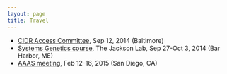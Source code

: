 ```yaml
---
layout: page
title: Travel
---
```


<!--
  <a href="http://statgen.ncsu.edu/brcwebsite/summer_institute_ral.php">Summer Institute in Statistical Genetics</a> at NC State in Raleigh, NC (June 8-10, 2005)

  <a href="http://www.complextrait.org/meetings/main.php#ctc2005">4th Annual Meeting of the Complex Trait Consortium</a> in Groningen, the Netherlands (June 27-30, 2005)

  <a href="http://math.bnu.edu.cn/statprob/CSPS-IMS2005/index.html">CSPS/IMS meeting</a> in Beijing, China (July 9-12, 2005) 

  <a href="http://www.amstat.org/meetings/jsm/2005/index.cfm">Joint Statistical Meetings</a> in Minneapolis, Minnesota (Aug 7-11, 2005)

  <a href="http://www.jax.org/courses/events/coursedetails.do?id=133">Short course on Complex Trait Analysis</a> at the Jackson Lab in Bar Harbor, Maine (Oct 5-11, 2005)

   <a href="http://bioinf.wehi.edu.au/folders/melanie/genemappers/">5th Australiasian human gene mapping conference</a>, <a href="http://www.mtbuller.com.au">Mt. Buller</a>, Australia (Nov 23-25, 2005)

  <a href="http://www.enar.org/meetings.htm">International
  Biometric Society/ENAR meeting</a>, Tampa, Florida (Mar 26-29, 2006)

  <a href="http://www.complextrait.org/meetings/ctc06.php">Complex Trait Consortium meeting</a> in Chapel Hill,
      North Carolina (May 6-10, 2006)

  <a href="http://www.biostat.washington.edu/sisg06/">Summer Institute in Statistical Genetics</a>, Seattle, Washington (June 26-28, 2006)</li>

  Visiting The Jackson Lab, Bar Harbor, Maine (July 10-12, 2006)</li>

  <a href="http://www.jax.org/courses/events/coursedetails.do?id=341&detail=scope">Complex Trait Analysis</a> short course, <a href="http://www.jax.org">The Jackson Laboratory</a>, Bar Harbor, Maine (Sept 16-22, 2006)</li>

  University of Michigan, Ann Arbor (Oct 19-20, 2006)</li>

  Neuropromise training course in Genetic analysis and
      Bioinformatics, Lund, Sweden (Jan 8-12, 2007)</li>

  Systems Medicine Workshop, NHLBI, Bethesda, MD (Jan 30 - Feb 1,
      2007)</li>

  GCAT Study Section (Feb 5-6, 2007)</li>

  Seminar at Statistics, U Michigan, Ann Arbor (Feb 14-16, 2007)</li>

  Seminar at The Jackson Lab, Bar Harbor (Feb 21-24, 2007)</li>

  Seminar at Statistics, UC Berkeley (Feb 27-Mar 1, 2007)</li>

  Seminar at Human Genetics, UCLA (March 5, 2007)</li>

  Seminar at U Wisconsin, Madison (Mar 21-24, 2007)</li>

  <a href="http://www.arvo.org/EWEB/startpage.aspx?site=AM_2007">ARVO</a> (May 6-10, 2007)</li>

  6th CTC meeting, Braunschweig, Germany (May 26 -29, 2007)</li>

  Cancun, Mexico (May 16-23, 2007)</li>

  GCAT Study Section, Washington, DC (May 31-June 1, 2007)</li>

  Seminar at <a href="http://www.math.niu.edu/">University of
      Northern Illinois</a>, DeKalb, Illinois (Sept 10-11, 2007)

  GCAT Study Section, San Francisco (Oct 3-4, 2007)

  <a href="http://www.genetics.wisc.edu/events.page?act=details&event=26">Genetics Dept retreat</a>, Devil's Head Resort, Merrimac, WI (Oct 5, 2007)

  <a href="http://www.jax.org/courses/2007/complextraits07.html">Complex Trait Analysis short course</a> at <a href="http://www.jax.org">The Jackson Laboratory</a>, Bar Harbor, Maine (Oct 11-17, 2007)

  Seminar at <a href="http://www.stolaf.edu">St Olaf College</a>, <a href="http://www.stolaf.edu/depts/statistics">Department of Statistics</a>, Northfield, Minnesota (Nov 5-6, 2007)

  Seminar at <a href="http://www.biostat.jhsph.edu">Johns Hopkins Biostatistics</a> (Nov 28, 2007)

  Seminar at <a href="http://www.genes.uchicago.edu/">Dept of Human Genetics</a>, <a href="http://www.uchicago.edu">University of Chicago</a> (Dec 5, 2007)

  Ani's defense, Johns Hopkins, Baltimore, MD (Dec 7, 2007)

  GCAT Study Section, Washington, DC (Feb 3-5, 2008)

  <a href="http://galton.uchicago.edu/msrc">First Midwest Statistics Research Colloquium</a>, University of Chicago (Mar 28-29, 2008)

  CTC meeting in Chapel Hill, North Carolina (Mar 14-15, 2008) 

  Seminar at Cincinnati Children's Hospital (Apr 24-25, 2008)

  <a href="http://www.birs.ca/birspages.php?task=displayevent&event_id=08w5062">Emerging Statistical Challenges in Genome and Translational Research</a>, Banff, Canada (June 1-6, 2008)

  <a href="http://courses.jax.org/2008/systemgenetics08.html">Systems Genetics course</a> at The Jackson Laboratory, Bar Harbor, Maine (Sep 23-29, 2008)

  <a href="http://www-app.igb.uiuc.edu/bioinformatics/index.html">Midwest Symposium on Bioinformatics and Computational Biology</a>, Oct 4, 2008 (Champaign, IL)

  GCAT Study Section, Oct 6-7, 2008 (San Francisco, CA)

  Groningen and Oxford, Jan 17-24, 2009

  GCAT Study Section, Feb 3-4, 2009 (Washington, DC)

  GCAT Study Section, Jun 4-5, 2009 (Washington, DC)

  GCAT Study Section, Oct 14-15, 2009 (Seattle)

  <a href="http://courses.jax.org/2009/systemgenetics09.html">Systems Genetics course</a> at The Jackson Lab, Oct 19-25, 2009 (Bar Harbor)

  <a href="http://www.genetics.ucla.edu/">Human Genetics</a>, <a href="http://www.ucla.edu">UCLA</a>, Nov 23, 2009
       
  JAX CGD retreat, Jan 14-16, 2010 (Bar Harbor)

  GCAT Study Section, Feb 2-4, 2010 (Washington, DC)

  Seminar at UNC, Feb 11-13, 2010 (Chapel Hill, NC)

  Seminar at Vanderbilt, Mar 8-9, 2010 (Nashville, TN)

  Seminar at Michigan State, Apr 1-3, 2010 (Lansing, MI)

  <a href="http://www.ctc2010.org/">9th CTC meeting</a>, May 7-10, 2010 (Chicago)

  <a href="http://jay.up.poznan.pl/qtlmas2010/">MAS-QTL Workshop</a> and visit to Worclaw, May 17-18, 2010 (Poland)

  GCAT Study Section, Jun 2-3, 2010 (Chicago)

  <a href="http://www.cidr.jhmi.edu/cac.html">CIDR Access Committee</a>, Sept 7-8, 2010 (Washington, DC)

  <a href="http://courses.jax.org/2010/systemgenetics10.html">Systems Genetics course</a> at The Jackson Lab, Sep 19-25, 2010 (Bar Harbor)

  CGD meeting at The Jackson Lab, Jan 19-21, 2011 (Bar Harbor)

  Seminar in <a href="http://www.mailman.columbia.edu/academic-departments/biostatistics">Biostatistics</a> at <a href="http://www.columbia.edu">Columbia University</a>, Jan 26-28, 2011 (New York, NY)

  <a href="http://www.bio-complexity.com/QUB11/QB_ConfIndex.html">Quantitative Biology and Bioinformatics in Modern Medicine</a>, Feb 7-8, 2011 (Dublin, Ireland)

  <a href="http://cgd.jax.org/events/systemsgeneticsresources.shtml">Systems Genetics Resources Workshop</a>, May 12-13, 2011 (Chapel Hill, NC)

  <a href="http://www.ctc2010.org/">Mouse Genetics meeting</a>, Jun 22-26, 2011 (Washington, DC)

  <a href="http://www.warwick.ac.uk/statsdept/useR-2011/">UseR! Meeting</a>, Aug 16-18, 2011 (Coventry, UK)

  <a href="http://www.rug.nl/informatica/index">Groningen</a>, The Netherlands, Sept 6-11, 2011)

  <a href="http://statistics.gmu.edu/">Statistics</a>, <a href="http://www.gmu.edu">George Mason University</a>, Sept 22-23, 2011 (near Washington, DC)

  <a href="http://courses.jax.org/2011/systems-genetics.html">Systems Genetics course</a> at The Jackson Lab, Oct 2-9, 2011 (Bar Harbor)

  <a href="http://www.biostat.washington.edu/">Department of Biostatistics</a>, <a href="http://www.washington.edu">U Washington, Seattle</a>, Nov 16-18, 2011

  <a href="http://www.cidr.jhmi.edu/cac.html">CIDR Access Committee</a>, Jan 12-13, 2012 (Washington, DC)

  JAX CGD retreat, Jan 20, 2012 (Bar Harbor)

  <a href="http://www.enar.org/meetings.cfm">ENAR 2012 meeting</a>, Apr 1-4, 2012 (Washington, DC)

  <a href="http://www.pasteur.fr/ip/easysite/pasteur/en/research/scientific-departments/developmental-biology/units-and-groups/mouse-functional-genetics/ctc2012">CTC Meeting</a>, June 12-15, 2012 (Paris)

  <a href="http://www.euratrans.eu/">Euratrans</a> meeting, June 3-5, 2012 (Tutzing, Germany)

  CGD Advisory Board, Jackson Lab, Aug 15, 2012 (Bar Harbor)

  <a href="http://courses.jax.org/2012/systems-genetics.html">Systems Genetics course</a> at The Jackson Lab, Oct 28-Nov 4, 2012 (Bar Harbor)

  QTL course, <a href="http://www.icrisat.org">ICRISAT</a>, Dec 3-5, 2012 (Hyderabad, Andhra Pradesh, India)

  JAX CGD retreat, Jan 17, 2013 (North Carolina)

  <a href="http://www.enar.org/meetings.cfm">ENAR</a>, Mar 10-13, 2013 (Orlando, Florida)

  Plant breeding and genetics meeting, <a href="http://www.agronomy.ksu.edu/p.aspx?tabid=223">Kansas State Univ</a>, Apr 2, 2013 (Manhattan, KS)

  <a href="http://mus.well.ox.ac.uk/19genomes/MAGIC-WORKSHOP/">MAGIC workshop</a>, June 12-13, 2013 (Cambridge, UK)

  CGD Advisory Board, Jackson Lab, June 25, 2013 (Bar Harbor)</li>

  <a href="http://courses.jax.org/2013/systems-genetics.html">Systems Genetics course</a> at The Jackson Lab, Sep 8-14, 2013 (Bar Harbor)</li>

  <a href="http://www.cidr.jhmi.edu/cac.html">CIDR Access Committee</a>, Sep 12, 2013 (Washington, DC)</li>

  <a href="http://wssspe.researchcomputing.org.uk/cfp/">Workshop on sustainable software</a>, Nov 17, 2013 (Denver, CO)</li>

  JAX CGD retreat, Jan 21, 2014 (North Carolina)</li>

  <a href="http://www.danforthcenter.org/">Donald Danforth Plant Science Center</a>, Feb 18-20, 2014 (St. Louis)</li>

  <a href="http://enar.org/meetings.cfm">ENAR</a>, Mar 16-19, 2014 (Baltimore)</li>

  <a href="http://www.ctc2014.org/">Complex Trait Community meeting</a>, May 19-22, 2014 (Berlin, Germany)</li>

  <a href="http://user2014.stat.ucla.edu/">2014 UseR conference</a>, June 30 - July 3, 2014 (Los Angeles, CA)</li>

  <a href="http://biovis.net">4th Symposium on Biological Data Visualization</a>, July 11-12, 2014 (Boston, MA)</li>
-->

- [CIDR Access Committee](http://www.cidr.jhmi.edu/cac.html), Sep 12, 2014 (Baltimore)
- [Systems Genetics course](http://courses.jax.org/2014/systems-genetics.html), 
  The Jackson Lab, Sep 27-Oct 3, 2014 (Bar Harbor, ME)
- [AAAS meeting](http://meetings.aaas.org/), Feb 12-16, 2015 (San Diego, CA)
